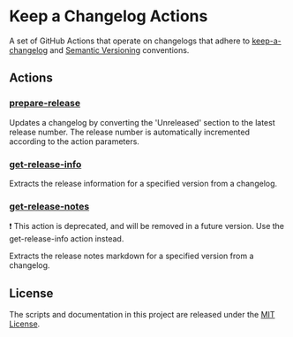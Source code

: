 # Keep a Changelog Actions

A set of GitHub Actions that operate on changelogs that adhere to
[keep-a-changelog](https://keepachangelog.com/en/1.0.0/) and [Semantic Versioning](https://semver.org/) conventions.

## Actions

### [prepare-release](./docs/prepare-release.md)

Updates a changelog by converting the 'Unreleased' section to the latest release number. The release number is
automatically incremented according to the action parameters.

### [get-release-info](./docs/get-release-info.md)

Extracts the release information for a specified version from a changelog.

### [get-release-notes](./docs/get-release-notes.md)

:heavy_exclamation_mark: This action is deprecated, and will be removed in a future version. Use the get-release-info
action instead.

Extracts the release notes markdown for a specified version from a changelog.

## License

The scripts and documentation in this project are released under the [MIT License](./LICENSE).
